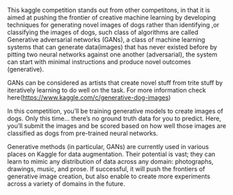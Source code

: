 This kaggle competition stands out from other competitons, in that it is aimed at pushing the frontier of creative machine learning by developing techniques for generating novel images of dogs rather than identifying ,or classifying the images of dogs, such class of algorithms are called Generative adversarial networks (GANs), a class of machine learning systems that can generate data(images) that has never existed before by pitting two neural networks against one another (adversarial), the system can start with minimal instructions and produce novel outcomes (generative).  

GANs can be considered as artists that create novel stuff from trite stuff by iteratively learning to do well on the task.
For more information check here(https://www.kaggle.com/c/generative-dog-images)  

In this competition, you’ll be training generative models to create images of dogs. Only this time… there’s no ground truth data for you to predict. Here, you’ll submit the images and be scored based on how well those images are classified as dogs from pre-trained neural networks.

Generative methods (in particular, GANs) are currently used in various places on Kaggle for data augmentation. Their potential is vast; they can learn to mimic any distribution of data across any domain: photographs, drawings, music, and prose. If successful, it will push the frontiers of generative image creation, but also enable to create more experiments across a variety of domains in the future.
